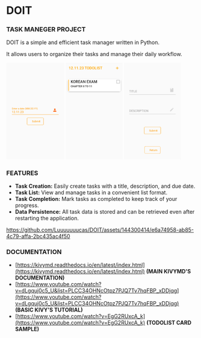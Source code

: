 # DOIT

### TASK MANEGER PROJECT

DOIT is a simple and efficient task manager written in Python.

It allows users to organize their tasks and manage their daily workflow.


<img src="https://github.com/Luuuuuuucas/DOIT/blob/main/image/DATESCREEN.png" width=30.5% height=32%>    <img src="https://github.com/Luuuuuuucas/DOIT/blob/main/image/TODOLISTSCREEN.png" width=30% height=30%>    <img src="https://github.com/Luuuuuuucas/DOIT/blob/main/image/add_todo.png" width=30% height=30%>

### FEATURES

- **Task Creation:** Easily create tasks with a title, description, and due date.
- **Task List:** View and manage tasks in a convenient list format.
- **Task Completion:** Mark tasks as completed to keep track of your progress.
- **Data Persistence:** All task data is stored and can be retrieved even after restarting the application.

https://github.com/Luuuuuuucas/DOIT/assets/144300414/e6a74958-ab85-4c79-affa-2bc435ac4f50

### DOCUMENTATION
-  [https://kivymd.readthedocs.io/en/latest/index.html](https://kivymd.readthedocs.io/en/latest/index.html) **(MAIN KIVYMD'S DOCUMENTATION)**
-  [https://www.youtube.com/watch?v=dLgquj0c5_U&list=PLCC34OHNcOtpz7PJQ7Tv7hqFBP_xDDjqg](https://www.youtube.com/watch?v=dLgquj0c5_U&list=PLCC34OHNcOtpz7PJQ7Tv7hqFBP_xDDjqg) **(BASIC KIVY'S TUTORIAL)**
-  [https://www.youtube.com/watch?v=EgG2RUxcA_k](https://www.youtube.com/watch?v=EgG2RUxcA_k) **(TODOLIST CARD SAMPLE)**
